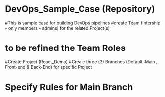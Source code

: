 # DevOps_Sample_Case (Repository) 
#This is sample case for building DevOps pipelines
#create Team (Intership - only members - admins) for the related Project(s) 
# to be refined the Team Roles 
#Create Project (React_Demo)
#Create three (3) Branches (Default :Main , Front-end & Back-End) for specific Project
# Specify Rules for Main Branch 
